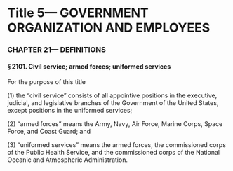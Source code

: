 
# Title 5— GOVERNMENT ORGANIZATION AND EMPLOYEES
### CHAPTER 21— DEFINITIONS
#### § 2101. Civil service; armed forces; uniformed services

For the purpose of this title

(1) the “civil service” consists of all appointive positions in the executive, judicial, and legislative branches of the Government of the United States, except positions in the uniformed services;

(2) “armed forces” means the Army, Navy, Air Force, Marine Corps, Space Force, and Coast Guard; and

(3) “uniformed services” means the armed forces, the commissioned corps of the Public Health Service, and the commissioned corps of the National Oceanic and Atmospheric Administration.
